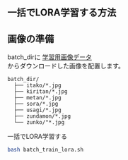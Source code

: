 ## 一括でLORA学習する方法

## 画像の準備

batch_dirに
[学習用画像データ](https://drive.google.com/drive/folders/1oyR1-1H64l7Veyb5ybYUB0K9FTz7j5NN)  
からダウンロードした画像を配置します。

```
batch_dir/
  ├── itako/*.jpg
  ├── kiritan/*.jpg
  ├── metan/*.jpg
  ├── sora/*.jpg
  ├── usagi/*.jpg
  ├── zundamon/*.jpg
  └── zunko/"*.jpg
```

一括でLORA学習する

```bash
bash batch_train_lora.sh
```
